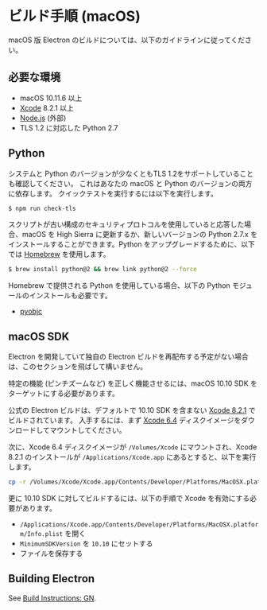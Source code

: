 # ビルド手順 (macOS)

macOS 版 Electron のビルドについては、以下のガイドラインに従ってください。

## 必要な環境

- macOS 10.11.6 以上
- [Xcode](https://developer.apple.com/technologies/tools/) 8.2.1 以上
- [Node.js](https://nodejs.org) (外部)
- TLS 1.2 に対応した Python 2.7

## Python

システムと Python のバージョンが少なくともTLS 1.2をサポートしていることも確認してください。 これはあなたの macOS と Python のバージョンの両方に依存します。 クイックテストを実行するには以下を実行します。

```sh
$ npm run check-tls
```

スクリプトが古い構成のセキュリティプロトコルを使用していると応答した場合、macOS を High Sierra に更新するか、新しいバージョンの Python 2.7.x をインストールすることができます。Python をアップグレードするために、以下では [Homebrew](https://brew.sh/) を使用します。

```sh
$ brew install python@2 && brew link python@2 --force
```

Homebrew で提供される Python を使用している場合、以下の Python モジュールのインストールも必要です。

- [pyobjc](https://pythonhosted.org/pyobjc/install.html)

## macOS SDK

Electron を開発していて独自の Electron ビルドを再配布する予定がない場合は、このセクションを飛ばして構いません。

特定の機能 (ピンチズームなど) を正しく機能させるには、macOS 10.10 SDK をターゲットにする必要があります。

公式の Electron ビルドは、デフォルトで 10.10 SDK を含まない [Xcode 8.2.1](http://adcdownload.apple.com/Developer_Tools/Xcode_8.2.1/Xcode_8.2.1.xip) でビルドされています。 入手するには、まず [Xcode 6.4](http://developer.apple.com/devcenter/download.action?path=/Developer_Tools/Xcode_6.4/Xcode_6.4.dmg) ディスクイメージをダウンロードしてマウントしてください。

次に、Xcode 6.4 ディスクイメージが `/Volumes/Xcode` にマウントされ、Xcode 8.2.1 のインストールが `/Applications/Xcode.app` にあるとすると、以下を実行します。

```sh
cp -r /Volumes/Xcode/Xcode.app/Contents/Developer/Platforms/MacOSX.platform/Developer/SDKs/MacOSX10.10.sdk /Applications/Xcode.app/Contents/Developer/Platforms/MacOSX.platform/Developer/SDKs/
```

更に 10.10 SDK に対してビルドするには、以下の手順で Xcode を有効にする必要があります。

- `/Applications/Xcode.app/Contents/Developer/Platforms/MacOSX.platform/Info.plist` を開く
- `MinimumSDKVersion` を `10.10` にセットする
- ファイルを保存する

## Building Electron

See [Build Instructions: GN](build-instructions-gn.md).